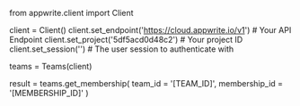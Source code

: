 from appwrite.client import Client

client = Client()
client.set_endpoint('https://cloud.appwrite.io/v1') # Your API Endpoint
client.set_project('5df5acd0d48c2') # Your project ID
client.set_session('') # The user session to authenticate with

teams = Teams(client)

result = teams.get_membership(
    team_id = '[TEAM_ID]',
    membership_id = '[MEMBERSHIP_ID]'
)
